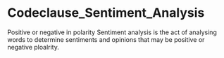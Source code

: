# Codeclause_Sentiment_Analysis
Positive or negative in polarity 
Sentiment analysis is the act of analysing words to determine sentiments and opinions that may be positive or negative ploalrity.
